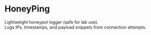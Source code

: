 # HoneyPing
Lightweight honeypot logger (safe for lab use).  
Logs IPs, timestamps, and payload snippets from connection attempts.
